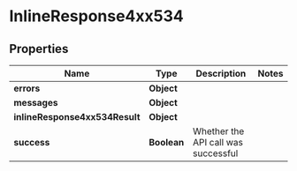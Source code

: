 # InlineResponse4xx534

## Properties
Name | Type | Description | Notes
------------ | ------------- | ------------- | -------------
**errors** | **Object** |  | 
**messages** | **Object** |  | 
**inlineResponse4xx534Result** | **Object** |  | 
**success** | **Boolean** | Whether the API call was successful | 
